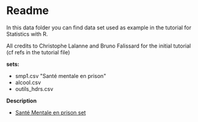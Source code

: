 # Readme

In this data folder you can find data set used as example in the tutorial for Statistics with R.

All credits to Christophe Lalanne and Bruno Falissard for the initial tutorial (cf refs in the tutorial file)

**sets:**

- smp1.csv "Santé mentale en prison"
- alcool.csv
- outils_hdrs.csv

**Description**

- [Santé Mentale en prison set](./Pr_sentation_variables__tude_SMP_MOOC_R.pdf)


